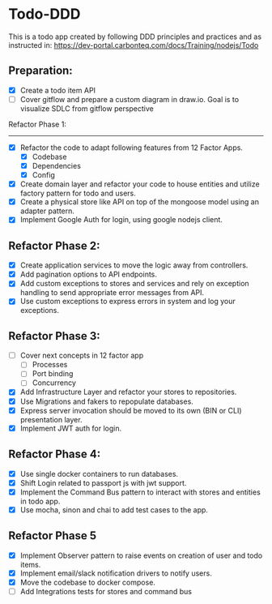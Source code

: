 # Todo-DDD

This is a todo app created by following DDD principles and practices and as instructed in:
https://dev-portal.carbonteq.com/docs/Training/nodejs/Todo

## Preparation:

- [x] Create a todo item API
- [ ] Cover gitflow and prepare a custom diagram in draw.io. Goal is to visualize SDLC from gitflow perspective

Refactor Phase 1:

---

- [x] Refactor the code to adapt following features from 12 Factor Apps.
  - [x] Codebase
  - [x] Dependencies
  - [x] Config
- [x] Create domain layer and refactor your code to house entities and utilize factory pattern for todo and users.
- [x] Create a physical store like API on top of the mongoose model using an adapter pattern.
- [x] Implement Google Auth for login, using google nodejs client.

## Refactor Phase 2:

- [x] Create application services to move the logic away from controllers.
- [x] Add pagination options to API endpoints.
- [x] Add custom exceptions to stores and services and rely on exception handling to send appropriate error messages from API.
- [x] Use custom exceptions to express errors in system and log your exceptions.

## Refactor Phase 3:

- [ ] Cover next concepts in 12 factor app
  - [ ] Processes
  - [ ] Port binding
  - [ ] Concurrency
- [x] Add Infrastructure Layer and refactor your stores to repositories.
- [x] Use Migrations and fakers to repopulate databases.
- [x] Express server invocation should be moved to its own (BIN or CLI) presentation layer.
- [x] Implement JWT auth for login.

## Refactor Phase 4:

- [x] Use single docker containers to run databases.
- [x] Shift Login related to passport js with jwt support.
- [x] Implement the Command Bus pattern to interact with stores and entities in todo app.
- [x] Use mocha, sinon and chai to add test cases to the app.

## Refactor Phase 5

- [x] Implement Observer pattern to raise events on creation of user and todo items.
- [x] Implement email/slack notification drivers to notify users.
- [x] Move the codebase to docker compose.
- [ ] Add Integrations tests for stores and command bus
